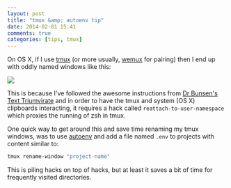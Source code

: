 ```yaml
---
layout: post
title: "tmux &amp; autoenv tip"
date: 2014-02-01 15:41
comments: true
categories: [tips, tmux]
---
```


On OS X, if I use [tmux](http://tmux.sourceforge.net/) (or more usually,
[wemux](https://github.com/zolrath/wemux) for pairing) then I end up with oddly
named windows like this:

![](https://www.evernote.com/shard/s17/sh/76f2de7b-b8be-4e36-a9f9-99fd7c04ce20/13b04fea46e14efe1593fb503da7ea24/deep/0/01-02-2014-15-45.png)

This is because I've followed the awesome instructions from
[Dr Bunsen's Text Triumvirate](http://www.drbunsen.org/the-text-triumvirate/)
and in order to have the tmux and system (OS X) clipboards interacting, it
requires a hack called `reattach-to-user-namespace` which proxies the running of
zsh in tmux.

One quick way to get around this and save time renaming my tmux windows, was to
use [autoenv](https://github.com/kennethreitz/autoenv) and add a file named
`.env` to projects with content similar to:

```bash
tmux rename-window "project-name"
```

This is piling hacks on top of hacks, but at least it saves a bit of time for
frequently visited directories.
